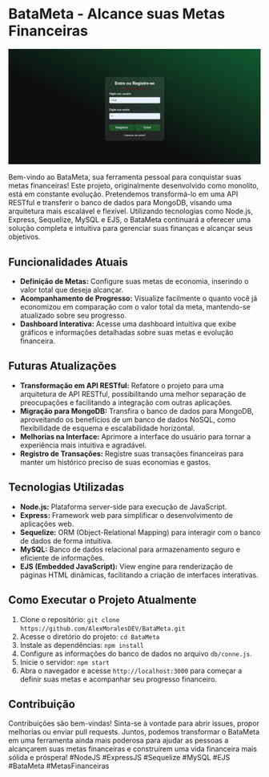 # BataMeta - Alcance suas Metas Financeiras

[<img src="./public/assets/imgs/BataMetaView.gif">]()

Bem-vindo ao BataMeta, sua ferramenta pessoal para conquistar suas metas financeiras! Este projeto, originalmente desenvolvido como monolito, está em constante evolução. Pretendemos transformá-lo em uma API RESTful e transferir o banco de dados para MongoDB, visando uma arquitetura mais escalável e flexível. Utilizando tecnologias como Node.js, Express, Sequelize, MySQL e EJS, o BataMeta continuará a oferecer uma solução completa e intuitiva para gerenciar suas finanças e alcançar seus objetivos.

## Funcionalidades Atuais

- **Definição de Metas:** Configure suas metas de economia, inserindo o valor total que deseja alcançar.
- **Acompanhamento de Progresso:** Visualize facilmente o quanto você já economizou em comparação com o valor total da meta, mantendo-se atualizado sobre seu progresso.
- **Dashboard Interativa:** Acesse uma dashboard intuitiva que exibe gráficos e informações detalhadas sobre suas metas e evolução financeira.

## Futuras Atualizações

- **Transformação em API RESTful:** Refatore o projeto para uma arquitetura de API RESTful, possibilitando uma melhor separação de preocupações e facilitando a integração com outras aplicações.
- **Migração para MongoDB:** Transfira o banco de dados para MongoDB, aproveitando os benefícios de um banco de dados NoSQL, como flexibilidade de esquema e escalabilidade horizontal.
- **Melhorias na Interface:** Aprimore a interface do usuário para tornar a experiência mais intuitiva e agradável.
- **Registro de Transações:** Registre suas transações financeiras para manter um histórico preciso de suas economias e gastos.

## Tecnologias Utilizadas

- **Node.js:** Plataforma server-side para execução de JavaScript.
- **Express:** Framework web para simplificar o desenvolvimento de aplicações web.
- **Sequelize:** ORM (Object-Relational Mapping) para interagir com o banco de dados de forma intuitiva.
- **MySQL:** Banco de dados relacional para armazenamento seguro e eficiente de informações.
- **EJS (Embedded JavaScript):** View engine para renderização de páginas HTML dinâmicas, facilitando a criação de interfaces interativas.

## Como Executar o Projeto Atualmente

1. Clone o repositório: `git clone https://github.com/AlexMoralesDEV/BataMeta.git`
2. Acesse o diretório do projeto: `cd BataMeta`
3. Instale as dependências: `npm install`
4. Configure as informações do banco de dados no arquivo `db/conne.js`.
6. Inicie o servidor: `npm start`
7. Abra o navegador e acesse `http://localhost:3000` para começar a definir suas metas e acompanhar seu progresso financeiro.

## Contribuição

Contribuições são bem-vindas! Sinta-se à vontade para abrir issues, propor melhorias ou enviar pull requests. Juntos, podemos transformar o BataMeta em uma ferramenta ainda mais poderosa para ajudar as pessoas a alcançarem suas metas financeiras e construírem uma vida financeira mais sólida e próspera! #NodeJS #ExpressJS #Sequelize #MySQL #EJS #BataMeta #MetasFinanceiras